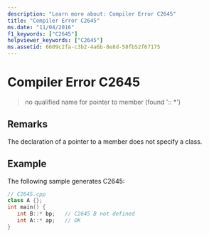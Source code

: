 ```yaml
---
description: "Learn more about: Compiler Error C2645"
title: "Compiler Error C2645"
ms.date: "11/04/2016"
f1_keywords: ["C2645"]
helpviewer_keywords: ["C2645"]
ms.assetid: 6609c2fa-c3b2-4a6b-8e8d-58fb52f67175
---
```

# Compiler Error C2645

> no qualified name for pointer to member (found ':: *')

## Remarks

The declaration of a pointer to a member does not specify a class.

## Example

The following sample generates C2645:

```cpp
// C2645.cpp
class A {};
int main() {
   int B::* bp;   // C2645 B not defined
   int A::* ap;   // OK
}
```
